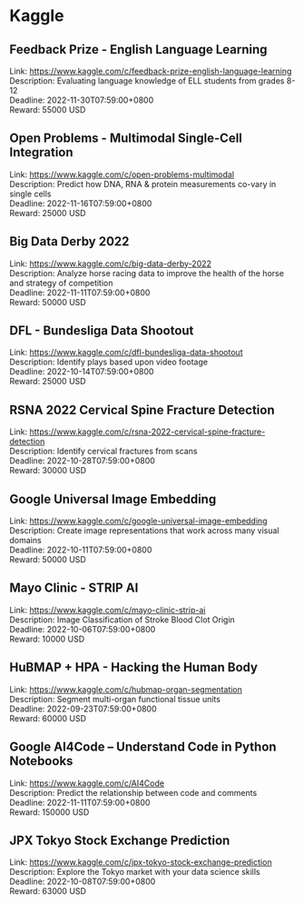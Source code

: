 # Kaggle



## Feedback Prize - English Language Learning

Link: https://www.kaggle.com/c/feedback-prize-english-language-learning  
Description: Evaluating language knowledge of ELL students from grades 8-12  
Deadline: 2022-11-30T07:59:00+0800  
Reward: 55000 USD  


## Open Problems - Multimodal Single-Cell Integration

Link: https://www.kaggle.com/c/open-problems-multimodal  
Description: Predict how DNA, RNA & protein measurements co-vary in single cells  
Deadline: 2022-11-16T07:59:00+0800  
Reward: 25000 USD  


## Big Data Derby 2022

Link: https://www.kaggle.com/c/big-data-derby-2022  
Description: Analyze horse racing data to improve the health of the horse and strategy of competition  
Deadline: 2022-11-11T07:59:00+0800  
Reward: 50000 USD  


## DFL - Bundesliga Data Shootout

Link: https://www.kaggle.com/c/dfl-bundesliga-data-shootout  
Description: Identify plays based upon video footage   
Deadline: 2022-10-14T07:59:00+0800  
Reward: 25000 USD  


## RSNA 2022 Cervical Spine Fracture Detection

Link: https://www.kaggle.com/c/rsna-2022-cervical-spine-fracture-detection  
Description: Identify cervical fractures from scans  
Deadline: 2022-10-28T07:59:00+0800  
Reward: 30000 USD  


## Google Universal Image Embedding

Link: https://www.kaggle.com/c/google-universal-image-embedding  
Description: Create image representations that work across many visual domains  
Deadline: 2022-10-11T07:59:00+0800  
Reward: 50000 USD  


## Mayo Clinic - STRIP AI

Link: https://www.kaggle.com/c/mayo-clinic-strip-ai  
Description: Image Classification of Stroke Blood Clot Origin  
Deadline: 2022-10-06T07:59:00+0800  
Reward: 10000 USD  


## HuBMAP + HPA - Hacking the Human Body

Link: https://www.kaggle.com/c/hubmap-organ-segmentation  
Description: Segment multi-organ functional tissue units  
Deadline: 2022-09-23T07:59:00+0800  
Reward: 60000 USD  


## Google AI4Code – Understand Code in Python Notebooks

Link: https://www.kaggle.com/c/AI4Code  
Description: Predict the relationship between code and comments  
Deadline: 2022-11-11T07:59:00+0800  
Reward: 150000 USD  


## JPX Tokyo Stock Exchange Prediction

Link: https://www.kaggle.com/c/jpx-tokyo-stock-exchange-prediction  
Description: Explore the Tokyo market with your data science skills  
Deadline: 2022-10-08T07:59:00+0800  
Reward: 63000 USD  

